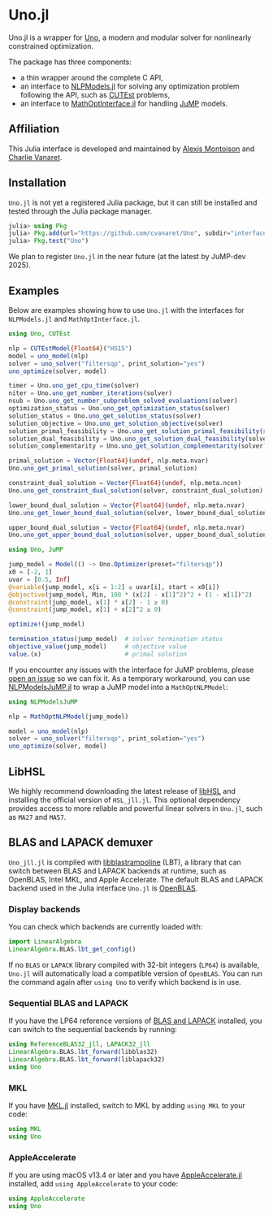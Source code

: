 # Uno.jl

Uno.jl is a wrapper for [Uno](https://github.com/cvanaret/Uno), a modern and modular solver for nonlinearly constrained optimization.

The package has three components:

* a thin wrapper around the complete C API,
* an interface to [NLPModels.jl](https://github.com/JuliaSmoothOptimizers/NLPModels.jl) for solving any optimization problem following the API, such as [CUTEst](https://github.com/JuliaSmoothOptimizers/CUTEst.jl) problems,
* an interface to [MathOptInterface.jl](https://github.com/jump-dev/MathOptInterface.jl) for handling [JuMP](https://github.com/jump-dev/JuMP.jl) models.

## Affiliation

This Julia interface is developed and maintained by [Alexis Montoison](https://github.com/amontoison) and [Charlie Vanaret](https://github.com/cvanaret).

## Installation

`Uno.jl` is not yet a registered Julia package, but it can still be installed and tested through the Julia package manager.

```julia
julia> using Pkg
julia> Pkg.add(url="https://github.com/cvanaret/Uno", subdir="interfaces/Julia")
julia> Pkg.test("Uno")
```

We plan to register `Uno.jl` in the near future (at the latest by JuMP-dev 2025).

## Examples

Below are examples showing how to use `Uno.jl` with the interfaces for `NLPModels.jl` and `MathOptInterface.jl`.

```julia
using Uno, CUTEst

nlp = CUTEstModel{Float64}("HS15")
model = uno_model(nlp)
solver = uno_solver("filtersqp", print_solution="yes")
uno_optimize(solver, model)

timer = Uno.uno_get_cpu_time(solver)
niter = Uno.uno_get_number_iterations(solver)
nsub = Uno.uno_get_number_subproblem_solved_evaluations(solver)
optimization_status = Uno.uno_get_optimization_status(solver)
solution_status = Uno.uno_get_solution_status(solver)
solution_objective = Uno.uno_get_solution_objective(solver)
solution_primal_feasibility = Uno.uno_get_solution_primal_feasibility(solver)
solution_dual_feasibility = Uno.uno_get_solution_dual_feasibility(solver)
solution_complementarity = Uno.uno_get_solution_complementarity(solver)

primal_solution = Vector{Float64}(undef, nlp.meta.nvar)
Uno.uno_get_primal_solution(solver, primal_solution)

constraint_dual_solution = Vector{Float64}(undef, nlp.meta.ncon)
Uno.uno_get_constraint_dual_solution(solver, constraint_dual_solution)

lower_bound_dual_solution = Vector{Float64}(undef, nlp.meta.nvar)
Uno.uno_get_lower_bound_dual_solution(solver, lower_bound_dual_solution)

upper_bound_dual_solution = Vector{Float64}(undef, nlp.meta.nvar)
Uno.uno_get_upper_bound_dual_solution(solver, upper_bound_dual_solution)
```

```julia
using Uno, JuMP

jump_model = Model(() -> Uno.Optimizer(preset="filtersqp"))
x0 = [-2, 1]
uvar = [0.5, Inf]
@variable(jump_model, x[i = 1:2] ≤ uvar[i], start = x0[i])
@objective(jump_model, Min, 100 * (x[2] - x[1]^2)^2 + (1 - x[1])^2)
@constraint(jump_model, x[1] * x[2] - 1 ≥ 0)
@constraint(jump_model, x[1] + x[2]^2 ≥ 0)

optimize!(jump_model)

termination_status(jump_model)  # solver termination status
objective_value(jump_model)     # objective value
value.(x)                       # primal solution
```

If you encounter any issues with the interface for JuMP problems, please [open an issue](https://github.com/JuliaSmoothOptimizers/Uno.jl/issues) so we can fix it.
As a temporary workaround, you can use [NLPModelsJuMP.jl](https://github.com/JuliaSmoothOptimizers/NLPModelsJuMP.jl) to wrap a JuMP model into a `MathOptNLPModel`:

```julia
using NLPModelsJuMP

nlp = MathOptNLPModel(jump_model)

model = uno_model(nlp)
solver = uno_solver("filtersqp", print_solution="yes")
uno_optimize(solver, model)
```

## LibHSL

We highly recommend downloading the latest release of [libHSL](https://licences.stfc.ac.uk/products/Software/HSL/LibHSL) and installing the official version of `HSL_jll.jl`.
This optional dependency provides access to more reliable and powerful linear solvers in `Uno.jl`, such as `MA27` and `MA57`.

## BLAS and LAPACK demuxer

`Uno_jll.jl` is compiled with [libblastrampoline](https://github.com/JuliaLinearAlgebra/libblastrampoline) (LBT), a library that can switch between BLAS and LAPACK backends at runtime, such as OpenBLAS, Intel MKL, and Apple Accelerate.
The default BLAS and LAPACK backend used in the Julia interface `Uno.jl` is [OpenBLAS](https://github.com/OpenMathLib/OpenBLAS).

### Display backends

You can check which backends are currently loaded with:

```julia
import LinearAlgebra
LinearAlgebra.BLAS.lbt_get_config()
```
If no `BLAS` or `LAPACK` library compiled with 32-bit integers (`LP64`) is available, `Uno.jl` will automatically load a compatible version of `OpenBLAS`.
You can run the command again after `using Uno` to verify which backend is in use.

### Sequential BLAS and LAPACK

If you have the LP64 reference versions of [BLAS and LAPACK](https://github.com/Reference-LAPACK/lapack) installed, you can switch to the sequential backends by running:

```julia
using ReferenceBLAS32_jll, LAPACK32_jll
LinearAlgebra.BLAS.lbt_forward(libblas32)
LinearAlgebra.BLAS.lbt_forward(liblapack32)
using Uno
```

### MKL

If you have [MKL.jl](https://github.com/JuliaLinearAlgebra/MKL.jl) installed,
switch to MKL by adding `using MKL` to your code:

```julia
using MKL
using Uno
```

### AppleAccelerate

If you are using macOS v13.4 or later and you have [AppleAccelerate.jl](https://github.com/JuliaLinearAlgebra/AppleAccelerate.jl) installed, add `using AppleAccelerate` to your code:

```julia
using AppleAccelerate
using Uno
```
